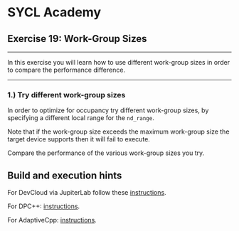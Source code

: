 # SYCL Academy

## Exercise 19: Work-Group Sizes
---

In this exercise you will learn how to use different work-group sizes in order
to compare the performance difference.

---

### 1.) Try different work-group sizes

In order to optimize for occupancy try different work-group sizes, by specifying
a different local range for the `nd_range`.

Note that if the work-group size exceeds the maximum work-group size the target
device supports then it will fail to execute.

Compare the performance of the various work-group sizes you try.

## Build and execution hints

For DevCloud via JupiterLab follow these [instructions](../devcloudJupyter.md).

For DPC++: [instructions](../dpcpp.md).

For AdaptiveCpp: [instructions](../adaptivecpp.md).
